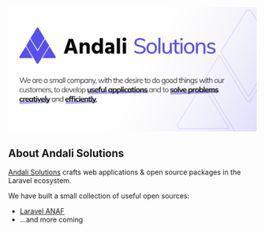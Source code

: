 <p align="center"><a href="https://andali.ro" target="_blank"><img src="https://github.com/andalisolutions/.github/blob/main/assets/img/andalisolutions.png?raw=true" width="1280"></a></p>

## About Andali Solutions

[Andali Solutions](https://andali.ro) crafts web applications & open source packages in the Laravel ecosystem.

We have built a small collection of useful open sources:

- [Laravel ANAF](https://github.com/andalisolutions/laravel-anaf)
- ...and more coming
